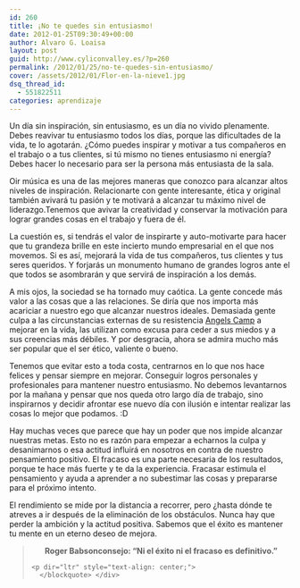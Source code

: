 ```yaml
---
id: 260
title: ¡No te quedes sin entusiasmo!
date: 2012-01-25T09:30:49+00:00
author: Alvaro G. Loaisa
layout: post
guid: http://www.cyliconvalley.es/?p=260
permalink: /2012/01/25/no-te-quedes-sin-entusiasmo/
cover: /assets/2012/01/Flor-en-la-nieve1.jpg
dsq_thread_id:
  - 551822511
categories: aprendizaje
---
```

<div>
  <p>
    Un día sin inspiración, sin entusiasmo, es un día no vivido plenamente. Debes reavivar tu entusiasmo todos los días, porque las dificultades de la vida, te lo agotarán. ¿Cómo puedes inspirar y motivar a tus compañeros en el trabajo o a tus clientes, si tú mismo no tienes entusiasmo ni energía? Debes hacer lo necesario para ser la persona más entusiasta de la sala.
  </p>
  
  <p>
    Oir música es una de las mejores maneras que conozco para alcanzar altos niveles de inspiración. Relacionarte con gente interesante, ética y original también avivará tu pasión y te motivará a alcanzar tu máximo nivel de liderazgo.Tenemos que avivar la creatividad y conservar la motivación para lograr grandes cosas en el trabajo y fuera de él.
  </p>
  
  <p>
    La cuestión es, si tendrás el valor de inspirarte y auto-motivarte para hacer que tu grandeza brille en este incierto mundo empresarial en el que nos movemos. Si es así, mejorará la vida de tus compañeros, tus clientes y tus seres queridos. Y forjarás un monumento humano de grandes logros ante el que todos se asombrarán y que servirá de inspiración a los demás.
  </p>
  
  <p>
    A mis ojos, la sociedad se ha tornado muy caótica. La gente concede más valor a las cosas que a las relaciones. Se diría que nos importa más acariciar a nuestro ego que alcanzar nuestros ideales. Demasiada gente culpa a las circunstancias externas de su resistencia <a href="http://www.angelscamp.org/">Angels Camp</a> a mejorar en la vida, las utilizan como excusa para ceder a sus miedos y a sus creencias más débiles. Y por desgracia, ahora se admira mucho más ser popular que el ser ético, valiente o bueno.
  </p>
  
  <p>
    Tenemos que evitar esto a toda costa, centrarnos en lo que nos hace felices y pensar siempre en mejorar. Conseguir logros personales y profesionales para mantener nuestro entusiasmo. No debemos levantarnos por la mañana y pensar que nos queda otro largo día de trabajo, sino inspirarnos y decidir afrontar ese nuevo día con ilusión e intentar realizar las cosas lo mejor que podamos. :D
  </p>
  
  <p>
    Hay muchas veces que parece que hay un poder que nos impide alcanzar nuestras metas. Esto no es razón para empezar a echarnos la culpa y desanimarnos o esa actitud influirá en nosotros en contra de nuestro pensamiento positivo. El fracaso es una parte necesaria de los resultados, porque te hace más fuerte y te da la experiencia. Fracasar estimula el pensamiento y ayuda a aprender a no subestimar las cosas y prepararse para el próximo intento.
  </p>
  
  <p>
    El rendimiento se mide por la distancia a recorrer, pero ¿hasta dónde te atreves a ir después de la eliminación de los obstáculos. Nunca hay que perder la ambición y la actitud positiva. Sabemos que el éxito es mantener tu mente en un eterno deseo de mejora.
  </p>
  
  <blockquote>
    <p dir="ltr" style="text-align: center;">
      <strong>Roger Babsonconsejo: &#8220;Ni el éxito ni el fracaso es definitivo.&#8221;</strong>
    </p>
    
    <p dir="ltr" style="text-align: center;">
      </blockquote> </div>